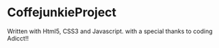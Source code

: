 # CoffejunkieProject

Written with Html5, CSS3 and Javascript.
with a special thanks to coding Adicct!!
